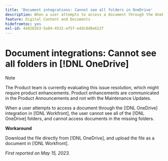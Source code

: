 ```yaml
---
title: 'Document integrations: Cannot see all folders in OneDrive'
description: When a user attempts to access a document through the OneDrive integration in Workfront, the user cannot see all of the OneDrive folders, and cannot access documents in the missing folders.
feature: Digital Content and Documents
hidefromtoc: yes
exl-id: 4e8262b3-5a84-4532-af5f-eddc8d8e622f
---
```

# Document integrations: Cannot see all folders in [!DNL OneDrive]

>[!NOTE]
>
>The Product team is currently evaluating this issue resolution, which might require product enhancements. Product enhancements are communicated in the Product Announcements and not with the Maintenance Updates.

When a user attempts to access a document through the [!DNL OneDrive] integration in [!DNL Workfront], the user cannot see all of the [!DNL OneDrive] folders, and cannot access documents in the missing folders.

**Workaround**

Download the file directly from [!DNL OneDrive], and upload the file as a document in [!DNL Workfront].

_First reported on May 15, 2023._

